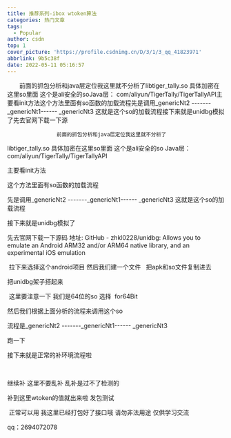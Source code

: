 ```yaml
---
title: 推荐系列-ibox wtoken算法
categories: 热门文章
tags:
  - Popular
author: csdn
top: 1
cover_picture: 'https://profile.csdnimg.cn/D/3/1/3_qq_41823971'
abbrlink: 9b5c38f
date: 2022-05-11 05:16:57
---
```


&emsp;&emsp;前面的抓包分析和java层定位我这里就不分析了libtiger_tally.so 具体加密在这里so里面 这个是ali安全的soJava层： com/aliyun/TigerTally/TigerTallyAPI主要看init方法这个方法里面有so函数的加载流程先是调用_genericNt2 -------_genericNt1------ _genericNt3 这就是这个so的加载流程接下来就是unidbg模拟了先去官网下载一下源
<!-- more -->

        
                
                    前面的抓包分析和java层定位我这里就不分析了 
 
 
 
libtiger_tally.so 具体加密在这里so里面 这个是ali安全的so 
Java层： com/aliyun/TigerTally/TigerTallyAPI 
 
主要看init方法 
 
这个方法里面有so函数的加载流程 
 
先是调用_genericNt2 -------_genericNt1------ _genericNt3 这就是这个so的加载流程 
 
 
 
 
接下来就是unidbg模拟了 
 
先去官网下载一下源码 
地址: 
GitHub - zhkl0228/unidbg: Allows you to emulate an Android ARM32 and/or ARM64 native library, and an experimental iOS emulation 
 
 拉下来选择这个android项目 
然后我们建一个文件  
 把apk和so文件复制进去 
 
 
把unidbg架子搭起来  
 
 
 这里要注意一下 我们是64位的so 选择  for64Bit   
 
 
然后我们根据上面分析的流程来调用这个so 
 
流程是_genericNt2 -------_genericNt1------ _genericNt3 
 
 
 
跑一下  
 
 
 
接下来就是正常的补环境流程啦  
 
  
 
继续补 这里不要乱补 乱补是过不了检测的 
 
 
 
补到这里wtoken的值就出来啦 
发包测试 
 
 正常可以用 我这里已经打包好了接口哦 
请勿非法用途 仅供学习交流 
 
qq：2694072078 

                
        